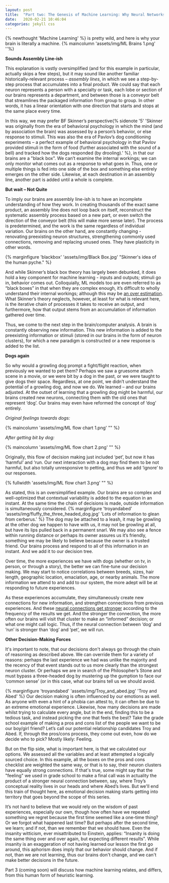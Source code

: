 ```yaml
---
layout: post
title:  "Part two: The Genesis of Machine Learning: Why Neural Networks look like Our Brains"
date:   2020-02-21 10:46:04
categories: jekyll css
---
```

{% newthought 'Machine Learning' %} is pretty wild, and here is why your brain is literally a machine.
{% maincolumn 'assets/img/ML Brains 1.png'  ''%}

<!--more-->

**Sounds Assembly Line-ish**

This explanation is vastly oversimplified (and for this example in particular, actually skips a few steps), but it may sound like another familiar historically-relevant process – *assembly lines*, in which we see a step-by-step process that accumulates into a final product. We could say that each neuron represents a person with a specialty or task, each lobe or section of our brains represents a department, and between those is a conveyor belt that streamlines the packaged information from group to group. In other words, it has a linear orientation with one direction that starts and stops at the same place every time. 

In this way, we may prefer BF Skinner’s perspective{% sidenote '5' 'Skinner was originally from the era of behavioral psychology in which the mind (and by association the brain) was assessed by a person’s behavior, or else response to stimuli. This was also the era of Pavlov’s dog conditioning experiments – a perfect example of behavioral psychology in that Pavlov provided stimuli in the form of food (further associated with the sound of a bell) and tracked how the dogs responded (by drooling).' %}, in that our brains are a "black box". We can’t examine the internal workings; we can only monitor what comes out as a response to what goes in. Thus, one or multiple things is fed into one side of the box and something else entirely emerges on the other side. Likewise, at each destination in an assembly line, another part is added until a whole is complete. 

**But wait – Not Quite**

To imply our brains are assembly line-ish is to have an incomplete understanding of how they work. In creating thousands of the exact same product, an assembly line does not loop back on itself, reconstruct the systematic assembly process based on a new part, or even switch the direction of the conveyor belt (this will make more sense later). The process is predetermined, and the work is the same regardless of individual variation. Our brains on the other hand, are constantly changing - renovating preexisting neuron structures, strengthening commonly used connections, removing and replacing unused ones. They have plasticity in other words. 

{% marginfigure 'blackbox' 'assets/img/Black Box.jpg' "Skinner's idea of the human pyche." %}

And while Skinner’s black box theory has largely been debunked, it does hold a key component for machine learning - inputs and outputs; stimuli go in, behavior comes out. Colloquially, ML models too are even referred to as “black boxes” in that when they are complex enough, it’s difficult to wholly understand their internal workings; although this may be [an over estimation](https://towardsdatascience.com/the-black-box-metaphor-in-machine-learning-4e57a3a1d2b0). What Skinner’s theory neglects, however, at least for what is relevant here, is the iterative chain of processes it takes to receive an output, and furthermore, how that output stems from an accumulation of information gathered over time. 

Thus, we come to the next step in the brain/computer analysis. A brain is constantly observing new information. This new information is added to the preexisting information or stimuli (stored in our brains in the form of neuron clusters), for which a new paradigm is constructed or a new response is added to the list. 

**Dogs again**

So why would a growling dog prompt a fight/flight reaction, when previously we wanted to pet them? Perhaps we saw a gruesome attach scene in a movie, or we were bit by a dog in the past, or we were taught to give dogs their space. Regardless, at one point, we didn’t understand the potential of a growling dog, and now we do. We learned – and our brains adjusted. At the outset of learning that a growling dog might be harmful, our brains created new neurons, connecting them with the old ones that represent ‘dog’. Our brains may even have reformed the concept of ‘dog’ entirely.

*Original feelings towards dogs:*

{% maincolumn 'assets/img/ML flow chart 1.png' "" %}                            

*After getting bit by dog:*

{% maincolumn 'assets/img/ML flow chart 2.png' "" %}                            

Originally, this flow of decision making just included ‘pet’, but now it has ‘harmful’ and ‘run. Our next interaction with a dog may find them to be not harmful, but also totally unresponsive to petting, and thus we add ‘ignore’ to our responses.

{% fullwidth 'assets/img/ML flow chart 3.png' "" %}                            

As stated, this is an oversimplified example. Our brains are so complex and well-optimized that contextual variability is added to the equation in an instant. At the same time the chain of decisions is made, outside information is simultaneously considered. {% marginfigure 'troyandabed' 'assets/img/fluffy_the_three_headed_dog.jpg' 'Lots of information to glean from cerberus.' %} The dog may be attached to a leash, it may be growling at the other dog we happen to have with us, it may not be growling at all, but have its lips pulled back in a permanent snarl. We may also see a fence within running distance or perhaps its owner assures us it’s friendly, something we may be likely to believe because the owner is a trusted friend. Our brains process and respond to all of this information in an instant. And we add it to our decision tree.

Over time, the more experiences we have with dogs (whether on tv, in person, or through a story), the better we can fine-tune our decision making. We may start to notice correlations between breeds, sizes, hair length, geographic location, emaciation, age, or nearby animals. The more information we attend to and add to our system, the more adept will be at responding to future experiences.

As these experiences accumulate, they simultaneously create new connections for new information, and strengthen connections from previous experiences. And these [neural connections get stronger](http://scienceoflearning.jhu.edu/research/how-does-learning-impact-neural-networks-in-the-primary-visual-cortex) according to the frequency of the results we get. And the stronger the connection, the more often our brains will visit that cluster to make an “informed” decision; or what one might call logic. Thus, if the neural connection between ‘dog’ and ‘run’ is stronger than ‘dog’ and ‘pet’, we will run. 

**Other Decision-Making Forces**

It's important to note, that our decisions don't always go through the chain of reasoning as described above. We can override them for a variety of reasons: perhaps the last experience we had was unlike the majority and the recency of that event stands out to us more clearly than the strongest neuron cluster. Or perhaps we are in search of the Philosopher’s Stone and must bypass a three-headed dog by mustering up the gumption to face our ‘common sense’ (or in this case, what our brains tell us we should avoid.

{% marginfigure 'troyandabed' 'assets/img/Troy_and_abed.jpg' 'Troy and Abed' %}
Our decision making is often influenced by our emotions as well. As anyone with even a hint of a phobia can attest to, it can often be due to an extreme emotional experience. Likewise, how many decisions are made whilst trying to calculate every angle, but in the end, finding this to be a tedious task, and instead picking the one that feels the best? Take the grade school example of making a pros and cons list of the people we want to be our boy/girl friend? Let’s call our potential relationship candidates Troy and Abed. If, through the pros/cons process, they come out even, how do we decide who to pick? Mostly likely: Feeling. 

But on the flip side, what is important here, is that we calculated our options. We assessed all the variables and at least attempted a logically sourced choice. In this example, all the boxes on the pros and cons checklist are weighted the same way, or that is to say, their neuron clusters have equally strong connections. If that's true, some might say that the "feeling" we used in grade school to make a final call was in actuality the product of a stronger neural connection between, say, where Troy’s conceptual reality lives in our heads and where Abed’s lives. But we'll end this train of thought here, as emotional decision making starts getting into territory that goes beyond the scope of this series. 

It’s not hard to believe that we would rely on the wisdom of past experiences, especially our own, though how often have we repeated something we regret because the first time seemed like a one-time thing? Or we forgot what happened last time? But perhaps after the second time, we learn; and if not, than we remember that we should have. Even the insanity witticism, ever misattributed to Einstein, applies: “Insanity is doing the same thing over and over again, but expecting different results". While insanity is an exaggeration of not having learned our lesson the first go around, this aphorism does imply that our behavior should change. And if not, than we are not learning, thus our brains don't change, and we can't make better decisions in the future.

Part 3 (coming soon) will discuss how machine learning relates, and differs, from this human form of heuristic learning. 